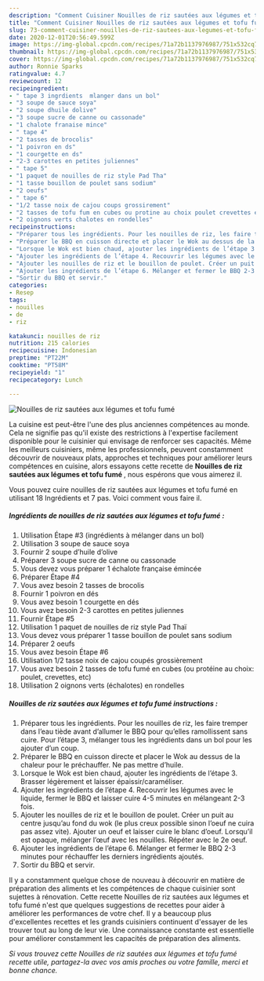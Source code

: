 ```yaml
---
description: "Comment Cuisiner Nouilles de riz sautées aux légumes et tofu fumé"
title: "Comment Cuisiner Nouilles de riz sautées aux légumes et tofu fumé"
slug: 73-comment-cuisiner-nouilles-de-riz-sautees-aux-legumes-et-tofu-fume
date: 2020-12-01T20:56:49.599Z
image: https://img-global.cpcdn.com/recipes/71a72b1137976987/751x532cq70/nouilles-de-riz-sautees-aux-legumes-et-tofu-fume-photo-principale-de-la-recette.jpg
thumbnail: https://img-global.cpcdn.com/recipes/71a72b1137976987/751x532cq70/nouilles-de-riz-sautees-aux-legumes-et-tofu-fume-photo-principale-de-la-recette.jpg
cover: https://img-global.cpcdn.com/recipes/71a72b1137976987/751x532cq70/nouilles-de-riz-sautees-aux-legumes-et-tofu-fume-photo-principale-de-la-recette.jpg
author: Ronnie Sparks
ratingvalue: 4.7
reviewcount: 12
recipeingredient:
- " tape 3 ingrdients  mlanger dans un bol"
- "3 soupe de sauce soya"
- "2 soupe dhuile dolive"
- "3 soupe sucre de canne ou cassonade"
- "1 chalote franaise mince"
- " tape 4"
- "2 tasses de brocolis"
- "1 poivron en ds"
- "1 courgette en ds"
- "2-3 carottes en petites juliennes"
- " tape 5"
- "1 paquet de nouilles de riz style Pad Tha"
- "1 tasse bouillon de poulet sans sodium"
- "2 oeufs"
- " tape 6"
- "1/2 tasse noix de cajou coups grossirement"
- "2 tasses de tofu fum en cubes ou protine au choix poulet crevettes etc"
- "2 oignons verts chalotes en rondelles"
recipeinstructions:
- "Préparer tous les ingrédients. Pour les nouilles de riz, les faire tremper dans l’eau tiède avant d’allumer le BBQ pour qu’elles ramollissent sans cuire. Pour l’étape 3, mélanger tous les ingrédients dans un bol pour les ajouter d’un coup."
- "Préparer le BBQ en cuisson directe et placer le Wok au dessus de la chaleur pour le préchauffer. Ne pas mettre d’huile."
- "Lorsque le Wok est bien chaud, ajouter les ingrédients de l’étape 3. Brasser légèrement et laisser épaissir/caraméliser."
- "Ajouter les ingrédients de l’étape 4. Recouvrir les légumes avec le liquide, fermer le BBQ et laisser cuire 4-5 minutes en mélangeant 2-3 fois."
- "Ajouter les nouilles de riz et le bouillon de poulet. Créer un puit au centre jusqu’au fond du wok (le plus creux possible sinon l’oeuf ne cuira pas assez vite). Ajouter un oeuf et laisser cuire le blanc d’oeuf. Lorsqu’il est opaque, mélanger l’œuf avec les nouilles. Répéter avec le 2e oeuf."
- "Ajouter les ingrédients de l’étape 6. Mélanger et fermer le BBQ 2-3 minutes pour réchauffer les derniers ingrédients ajoutés."
- "Sortir du BBQ et servir."
categories:
- Resep
tags:
- nouilles
- de
- riz

katakunci: nouilles de riz 
nutrition: 215 calories
recipecuisine: Indonesian
preptime: "PT22M"
cooktime: "PT58M"
recipeyield: "1"
recipecategory: Lunch

---
```



![Nouilles de riz sautées aux légumes et tofu fumé](https://img-global.cpcdn.com/recipes/71a72b1137976987/751x532cq70/nouilles-de-riz-sautees-aux-legumes-et-tofu-fume-photo-principale-de-la-recette.jpg)

La cuisine est peut-être l'une des plus anciennes compétences au monde. Cela ne signifie pas qu'il existe des restrictions à l'expertise facilement disponible pour le cuisinier qui envisage de renforcer ses capacités. Même les meilleurs cuisiniers, même les professionnels, peuvent constamment découvrir de nouveaux plats, approches et techniques pour améliorer leurs compétences en cuisine, alors essayons cette recette de <strong> Nouilles de riz sautées aux légumes et tofu fumé </strong>, nous espérons que vous aimerez il.

<!--inarticleads1-->

Vous pouvez cuire nouilles de riz sautées aux légumes et tofu fumé en utilisant 18 Ingrédients et 7 pas. Voici comment vous faire il.

##### Ingrédients de nouilles de riz sautées aux légumes et tofu fumé :

1. Utilisation  Étape #3 (ingrédients à mélanger dans un bol)
1. Utilisation 3 soupe de sauce soya
1. Fournir 2 soupe d’huile d’olive
1. Préparer 3 soupe sucre de canne ou cassonade
1. Vous devez vous préparer 1 échalote française émincée
1. Préparer  Étape #4
1. Vous avez besoin 2 tasses de brocolis
1. Fournir 1 poivron en dés
1. Vous avez besoin 1 courgette en dés
1. Vous avez besoin 2-3 carottes en petites juliennes
1. Fournir  Étape #5
1. Utilisation 1 paquet de nouilles de riz style Pad Thaï
1. Vous devez vous préparer 1 tasse bouillon de poulet sans sodium
1. Préparer 2 oeufs
1. Vous avez besoin  Étape #6
1. Utilisation 1/2 tasse noix de cajou coupés grossièrement
1. Vous avez besoin 2 tasses de tofu fumé en cubes (ou protéine au choix: poulet, crevettes, etc)
1. Utilisation 2 oignons verts (échalotes) en rondelles




<!--inarticleads2-->

##### Nouilles de riz sautées aux légumes et tofu fumé instructions :

1. Préparer tous les ingrédients. Pour les nouilles de riz, les faire tremper dans l’eau tiède avant d’allumer le BBQ pour qu’elles ramollissent sans cuire. Pour l’étape 3, mélanger tous les ingrédients dans un bol pour les ajouter d’un coup.
1. Préparer le BBQ en cuisson directe et placer le Wok au dessus de la chaleur pour le préchauffer. Ne pas mettre d’huile.
1. Lorsque le Wok est bien chaud, ajouter les ingrédients de l’étape 3. Brasser légèrement et laisser épaissir/caraméliser.
1. Ajouter les ingrédients de l’étape 4. Recouvrir les légumes avec le liquide, fermer le BBQ et laisser cuire 4-5 minutes en mélangeant 2-3 fois.
1. Ajouter les nouilles de riz et le bouillon de poulet. Créer un puit au centre jusqu’au fond du wok (le plus creux possible sinon l’oeuf ne cuira pas assez vite). Ajouter un oeuf et laisser cuire le blanc d’oeuf. Lorsqu’il est opaque, mélanger l’œuf avec les nouilles. Répéter avec le 2e oeuf.
1. Ajouter les ingrédients de l’étape 6. Mélanger et fermer le BBQ 2-3 minutes pour réchauffer les derniers ingrédients ajoutés.
1. Sortir du BBQ et servir.




<!--inarticleads1-->

<p>
Il y a constamment quelque chose de nouveau à découvrir en matière de préparation des aliments et les compétences de chaque cuisinier sont sujettes à rénovation. Cette recette Nouilles de riz sautées aux légumes et tofu fumé n'est que quelques suggestions de recettes pour aider à améliorer les performances de votre chef. Il y a beaucoup plus d'excellentes recettes et les grands cuisiniers continuent d'essayer de les trouver tout au long de leur vie. Une connaissance constante est essentielle pour améliorer constamment les capacités de préparation des aliments.
</p>

<p>
<i>Si vous trouvez cette Nouilles de riz sautées aux légumes et tofu fumé recette utile, partagez-la avec vos amis proches ou votre famille, merci et bonne chance.</i>
</p>

